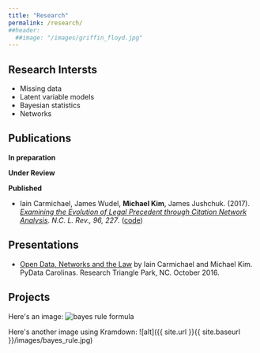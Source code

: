 ```yaml
---
title: "Research"
permalink: /research/
##header:
  ##image: "/images/griffin_floyd.jpg"
---
```


## Research Intersts
- Missing data
- Latent variable models
- Bayesian statistics
- Networks

## Publications
**In preparation**

**Under Review**

**Published**
- Iain Carmichael, James Wudel, **Michael Kim**, James Jushchuk. (2017). [*Examining the Evolution of Legal Precedent through Citation Network Analysis*](https://scholarship.law.unc.edu/cgi/viewcontent.cgi?referer=&httpsredir=1&article=5717&context=nclr). *N.C. L. Rev., 96, 227*. ([code](https://github.com/idc9/law-net))

## Presentations
- [Open Data, Networks and the Law](https://www.youtube.com/watch?v=AP7_godzwVI) by Iain Carmichael and Michael Kim. PyData Carolinas. Research Triangle Park, NC. October 2016.

## Projects
Here's an image:
<img src="{{site.url}}{{ site.baseurl }}/images/bayes_rule.jpg" alt="bayes rule formula">

Here's another image using Kramdown:
![alt]({{ site.url }}{{ site.baseurl }}/images/bayes_rule.jpg)
